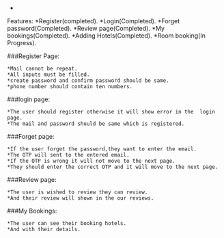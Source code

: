 *
Features:
   *Register(completed).
   *Login(Completed).
   *Forget password(Completed).
   *Review page(Completed).
   *My bookings(Completed).
   *Adding Hotels(Completed).
   *Room booking(In Progress).


###Register Page:

    *Mail cannot be repeat.
    *All inputs must be filled.
    *create password and confirm password should be same.
    *phone number should contain ten numbers.

###login page:
    
    *The user should register otherwise it will show error in the  login page.
    *The mail and password should be same which is registered.

###Forget page:

    *If the user forget the password,they want to enter the email.
    *The OTP will sent to the entered email.
    *If the OTP is wrong it will not move to the next page.
    *They should enter the correct OTP and it will move to the next page.

###Review page:
    
    *The user is wished to review they can review.
    *And their review will shown in the our reviews.

###My Bookings:

    *The user can see their booking hotels.
    *And with their details.


